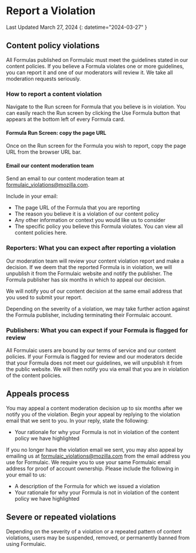 # Report a Violation

Last Updated March 27, 2024
{: datetime="2024-03-27" }

## Content policy violations

All Formulas published on Formulaic must meet the guidelines stated in our content policies. If you believe a Formula violates one or more guidelines, you can report it and one of our moderators will review it. We take all moderation requests seriously.

### How to report a content violation

Navigate to the Run screen for Formula that you believe is in violation. You can easily reach the Run screen by clicking the Use Formula button that appears at the bottom left of every Formula card.

#### Formula Run Screen: copy the page URL

Once on the Run screen for the Formula you wish to report, copy the page URL from the browser URL bar.

#### Email our content moderation team

Send an email to our content moderation team at [formulaic_violations@mozilla.com](mailto:formulaic_violations@mozilla.com).

Include in your email:

* The page URL of the Formula that you are reporting
* The reason you believe it is a violation of our content policy
* Any other information or context you would like us to consider
* The specific policy you believe this Formula violates. You can view all content policies here.

### Reporters: What you can expect after reporting a violation

Our moderation team will review your content violation report and make a decision. If we deem that the reported Formula is in violation, we will unpublish it from the Formulaic website and notify the publisher. The Formula publisher has six months in which to appeal our decision.

We will notify you of our content decision at the same email address that you used to submit your report.

Depending on the severity of a violation, we may take further action against the Formula publisher, including terminating their Formulaic account.

### Publishers: What you can expect if your Formula is flagged for review

All Formulaic users are bound by our terms of service and our content policies. If your Formula is flagged for review and our moderators decide that your Formula does not meet our guidelines, we will unpublish it from the public website. We will then notify you via email that you are in violation of the content policies.

## Appeals process

You may appeal a content moderation decision up to six months after we notify you of the violation. Begin your appeal by replying to the violation email that we sent to you. In your reply, state the following:

* Your rationale for why your Formula is not in violation of the content policy we have highlighted

If you no longer have the violation email we sent, you may also appeal by emailing us at [formulaic_violations@mozilla.com](mailto:formulaic_violations@mozilla.com) from the email address you use for Formulaic. We require you to use your same Formulaic email address for proof of account ownership. Please include the following in your email to us:

* A description of the Formula for which we issued a violation
* Your rationale for why your Formula is not in violation of the content policy we have highlighted

## Severe or repeated violations

Depending on the severity of a violation or a repeated pattern of content violations, users may be suspended, removed, or permanently banned from using Formulaic.
